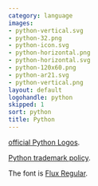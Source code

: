```yaml
---
category: language
images:
- python-vertical.svg
- python-32.png
- python-icon.svg
- python-horizontal.png
- python-horizontal.svg
- python-120x60.png
- python-ar21.svg
- python-vertical.png
layout: default
logohandle: python
skipped: 1
sort: python
title: Python
---
```


[official Python Logos](http://www.python.org/community/logos/).

[Python trademark policy](http://www.python.org/psf/trademarks/).

The font is [Flux Regular](http://www.myfonts.com/fonts/t26/flux/regular/?refby=hackerlogos).